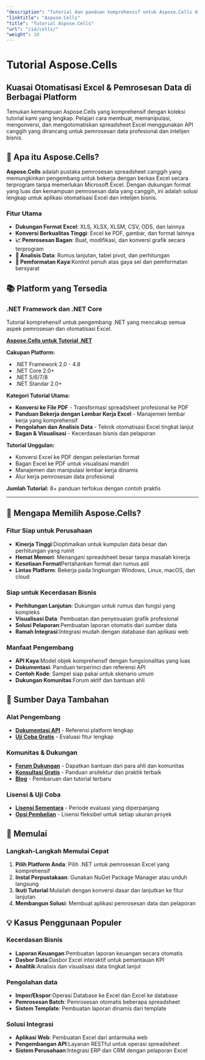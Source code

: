 ```yaml
---
"description": "Tutorial dan panduan komprehensif untuk Aspose.Cells di berbagai platform. Kuasai pemrosesan spreadsheet Excel, otomatisasi, dan manipulasi data dengan koleksi tutorial kami yang lengkap."
"linktitle": "Aspose.Cells"
"title": "Tutorial Aspose.Cells"
"url": "/id/cells/"
"weight": 10
---
```


# Tutorial Aspose.Cells

## Kuasai Otomatisasi Excel & Pemrosesan Data di Berbagai Platform

Temukan kemampuan Aspose.Cells yang komprehensif dengan koleksi tutorial kami yang lengkap. Pelajari cara membuat, memanipulasi, mengonversi, dan mengotomatiskan spreadsheet Excel menggunakan API canggih yang dirancang untuk pemrosesan data profesional dan intelijen bisnis.

## 🚀 Apa itu Aspose.Cells?

**Aspose.Cells** adalah pustaka pemrosesan spreadsheet canggih yang memungkinkan pengembang untuk bekerja dengan berkas Excel secara terprogram tanpa memerlukan Microsoft Excel. Dengan dukungan format yang luas dan kemampuan pemrosesan data yang canggih, ini adalah solusi lengkap untuk aplikasi otomatisasi Excel dan intelijen bisnis.

### Fitur Utama
- **Dukungan Format Excel**: XLS, XLSX, XLSM, CSV, ODS, dan lainnya
- **Konversi Berkualitas Tinggi**: Excel ke PDF, gambar, dan format lainnya
- **📈 Pemrosesan Bagan**: Buat, modifikasi, dan konversi grafik secara terprogram
- **💾 Analisis Data**: Rumus lanjutan, tabel pivot, dan perhitungan
- **🎨 Pemformatan Kaya**:Kontrol penuh atas gaya sel dan pemformatan bersyarat

## 📚 Platform yang Tersedia

### .NET Framework dan .NET Core
Tutorial komprehensif untuk pengembang .NET yang mencakup semua aspek pemrosesan dan otomatisasi Excel.

**[Aspose.Cells untuk Tutorial .NET](./net/)**

**Cakupan Platform:**
- .NET Framework 2.0 - 4.8
- .NET Core 2.0+
- .NET 5/6/7/8
- .NET Standar 2.0+

**Kategori Tutorial Utama:**
- **Konversi ke File PDF** - Transformasi spreadsheet profesional ke PDF
- **Panduan Bekerja dengan Lembar Kerja Excel** - Manajemen lembar kerja yang komprehensif
- **Pengolahan dan Analisis Data** - Teknik otomatisasi Excel tingkat lanjut
- **Bagan & Visualisasi** - Kecerdasan bisnis dan pelaporan

**Tutorial Unggulan:**
- Konversi Excel ke PDF dengan pelestarian format
- Bagan Excel ke PDF untuk visualisasi mandiri
- Manajemen dan manipulasi lembar kerja dinamis
- Alur kerja pemrosesan data profesional

**Jumlah Tutorial:** 8+ panduan terfokus dengan contoh praktis

---

## 🎯 Mengapa Memilih Aspose.Cells?

### **Fitur Siap untuk Perusahaan**
- **Kinerja Tinggi**:Dioptimalkan untuk kumpulan data besar dan perhitungan yang rumit
- **Hemat Memori**: Menangani spreadsheet besar tanpa masalah kinerja
- **Kesetiaan Format**Pertahankan format dan rumus asli
- **Lintas Platform**: Bekerja pada lingkungan Windows, Linux, macOS, dan cloud

### **Siap untuk Kecerdasan Bisnis**
- **Perhitungan Lanjutan**: Dukungan untuk rumus dan fungsi yang kompleks
- **Visualisasi Data**: Pembuatan dan penyesuaian grafik profesional
- **Solusi Pelaporan**:Pembuatan laporan otomatis dari sumber data
- **Ramah Integrasi**:Integrasi mudah dengan database dan aplikasi web

### **Manfaat Pengembang**
- **API Kaya**:Model objek komprehensif dengan fungsionalitas yang luas
- **Dokumentasi**: Panduan terperinci dan referensi API
- **Contoh Kode**: Sampel siap pakai untuk skenario umum
- **Dukungan Komunitas**:Forum aktif dan bantuan ahli

## 🔗 Sumber Daya Tambahan

### **Alat Pengembang**
- **[Dokumentasi API](https://reference.aspose.com/cells/)** - Referensi platform lengkap
- **[Uji Coba Gratis](https://releases.aspose.com/cells/net/)** - Evaluasi fitur lengkap

### **Komunitas & Dukungan**
- **[Forum Dukungan](https://forum.aspose.com/c/cells/9)** - Dapatkan bantuan dari para ahli dan komunitas
- **[Konsultasi Gratis](https://aspose.com/consulting)** - Panduan arsitektur dan praktik terbaik
- **[Blog](https://blog.aspose.com/category/cells/)** - Pembaruan dan tutorial terbaru

### **Lisensi & Uji Coba**
- **[Lisensi Sementara](https://purchase.conholdate.com/temporary-license/)** - Periode evaluasi yang diperpanjang
- **[Opsi Pembelian](https://purchase.conholdate.com/)** - Lisensi fleksibel untuk setiap ukuran proyek

## 🚀 Memulai

### Langkah-Langkah Memulai Cepat
1. **Pilih Platform Anda**: Pilih .NET untuk pemrosesan Excel yang komprehensif
2. **Instal Perpustakaan**: Gunakan NuGet Package Manager atau unduh langsung
3. **Ikuti Tutorial**:Mulailah dengan konversi dasar dan lanjutkan ke fitur lanjutan
4. **Membangun Solusi**: Membuat aplikasi pemrosesan data dan pelaporan

## 💡 Kasus Penggunaan Populer

### **Kecerdasan Bisnis**
- **Laporan Keuangan**:Pembuatan laporan keuangan secara otomatis
- **Dasbor Data**:Dasbor Excel interaktif untuk pemantauan KPI
- **Analitik**:Analisis dan visualisasi data tingkat lanjut

### **Pengolahan data**
- **Impor/Ekspor**:Operasi Database ke Excel dan Excel ke database
- **Pemrosesan Batch**: Pemrosesan otomatis beberapa spreadsheet
- **Sistem Template**: Pembuatan laporan dinamis dari template

### **Solusi Integrasi**
- **Aplikasi Web**: Pembuatan Excel dari antarmuka web
- **Pengembangan API**:Layanan RESTful untuk operasi spreadsheet
- **Sistem Perusahaan**:Integrasi ERP dan CRM dengan pelaporan Excel